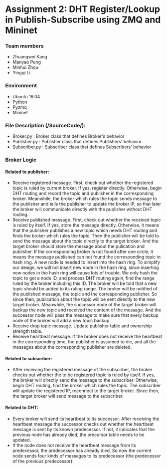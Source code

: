 # Assignment 2: DHT Register/Lookup in Publish-Subscribe using ZMQ and Mininet

### Team members

 - Zhuangwei Kang
 - Manyao Peng
 - Minhui Zhou
 - Yingqi Li

### Environment
  - Ubuntu 16.04
  - Python
  - Pyzmq
  - Mininet
  
### File Description (/SourceCode/):
  - Broker.py : Broker class that defines  Broker's behavior
  - Publisher.py : Publisher class that defines Publishers' behavior
  - Subscriber.py : Subscriber class that defines Subscribers' behavior
  
### Broker Logic
#### Related to publisher:  
 - Receive registered message. First, check out whether the registered topic is ruled by current broker. If yes, register directly. Otherwise, begin DHT routing and record the topic and publisher in the corresponding broker. Meanwhile, the broker which rules the topic sends message to the publisher and tells the publisher to update the broker IP, so that later the broker will communicate directly with the publisher without DHT routing.
 - Receive published message. First, check out whether the received topic is ruled by itself. If yes, store the message directly. Otherwise, it means that the publisher publishes a new topic which needs DHT routing and finds the broker which rules the topic. Then the publisher will be told to send the message about the topic directly to the target broker. And the target broker should store the message about the pulication and publisher. If the corresponding broker is not found after one circle, it means the message published can not found the corresponding topic in hash ring. A new node is needed to insert into the hash ring. To simplify our design, we will not insert new node in the hash ring, since inserting new nodes in the hash ring will cause lots of trouble. We only hash the topic to get a node ID, and process DHT routing again, find the range ruled by the broker including this ID. The broker will be told that a new topic should be added to its ruling range. The broker will be notified of the published message, the topic and the corresponding publisher. So since then, publication about the topic will be sent directly to the new target broker. Meanwhile, the successor node of the target broker will backup the new topic and received the content of the message. And the successor node will pass the message to make sure that every backup node of the broker will add a new topic backup.
 - Receive drop topic message. Update publisher table and ownership strength table.
 - Receive heartbeat message. If the broker does not receive the heartbeat in the corresponding time, the publisher is assumed to die, and all the messages about the corresponding publisher are deleted.
 
#### Related to subscriber:
 - After receiving the registered message of the subscriber, the broker checks out whether the to be registered topic is ruled by itself. If yes, the broker will directly send the message to the subscriber. Otherwise, begin DHT routing, find the broker which rules the topic. The subscriber will update the registered IP, reconnect to the target broker. Since then, the target broker will send message to the subscriber. 
 
#### Related to DHT:
 - Every broker will send its heartbeat to its successor. After receiving the heartbeat message the successor checks out whether the heartbeat message is sent by its known predecessor. If not, it indicates that the previous node has already died, the precursor table needs to be updated.
 - If the node does not receive the heartbeat message from its predecessor, the predecessor has already died. So now the current node sends four kinds of messages to its predecessor (the predecessor of the previous predecessor):
 
